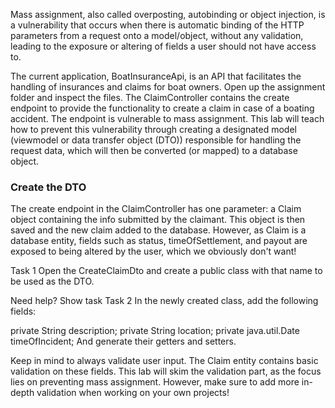 Mass assignment, also called overposting, autobinding or object injection, is a vulnerability that occurs when there is automatic binding of the HTTP parameters from a request onto a model/object, without any validation, leading to the exposure or altering of fields a user should not have access to.

The current application, BoatInsuranceApi, is an API that facilitates the handling of insurances and claims for boat owners. Open up the assignment folder and inspect the files. The ClaimController contains the create endpoint to provide the functionality to create a claim in case of a boating accident. The endpoint is vulnerable to mass assignment. This lab will teach how to prevent this vulnerability through creating a designated model (viewmodel or data transfer object (DTO)) responsible for handling the request data, which will then be converted (or mapped) to a database object.

### Create the DTO
The create endpoint in the ClaimController has one parameter: a Claim object containing the info submitted by the claimant. This object is then saved and the new claim added to the database. However, as Claim is a database entity, fields such as status, timeOfSettlement, and payout are exposed to being altered by the user, which we obviously don't want!

Task 1
Open the CreateClaimDto and create a public class with that name to be used as the DTO.

Need help? Show task
Task 2
In the newly created class, add the following fields:

private String description;
private String location;
private java.util.Date timeOfIncident;
And generate their getters and setters.

Keep in mind to always validate user input. The Claim entity contains basic validation on these fields. This lab will skim the validation part, as the focus lies on preventing mass assignment. However, make sure to add more in-depth validation when working on your own projects!
